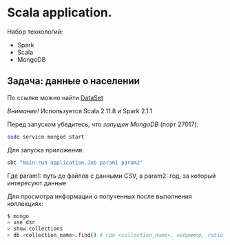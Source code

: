 # Scala application. 

Набор технологий:
* Spark
* Scala
* MongoDB

## Задача: данные о населении

По ссылке можно найти [DataSet](https://github.com/datasets/population-city)

*Внимание!* Используется Scala 2.11.8 и Spark 2.1.1

Перед запуском убедитесь, что *запущен MongoDB* (порт 27017): 

```bash
sudo service mongod start
```

Для запуска приложения:

```bash
sbt "main-run application.Job param1 param2"
```

Где param1: путь до файлов с данными CSV, 
а param2: год, за который интересуют данные

Для просмотра информации о полученных после выполнения коллекциях:

```bash
$ mongo
> use dsr
> show collections
> db.<collection_name>.find() # где <collection_name>, например, ratio
```
